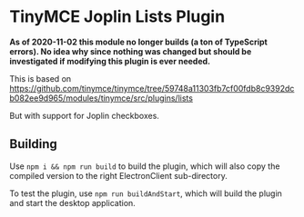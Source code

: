 # TinyMCE Joplin Lists Plugin

**As of 2020-11-02 this module no longer builds (a ton of TypeScript errors). No idea why since nothing was changed but should be investigated if modifying this plugin is ever needed.**

This is based on https://github.com/tinymce/tinymce/tree/59748a11303fb7cf00fdb8c9392dcb082ee9d965/modules/tinymce/src/plugins/lists

But with support for Joplin checkboxes.

## Building

Use `npm i && npm run build` to build the plugin, which will also copy the compiled version to the right ElectronClient sub-directory.

To test the plugin, use `npm run buildAndStart`, which will build the plugin and start the desktop application.